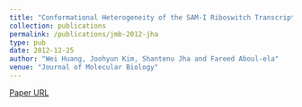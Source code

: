 ```yaml
---
title: "Conformational Heterogeneity of the SAM-I Riboswitch Transcriptional ON State: A Chaperone-Like Role for S-Adenosyl Methionine"
collection: publications
permalink: /publications/jmb-2012-jha
type: pub
date: 2012-12-25
author: "Wei Huang, Joohyun Kim, Shantenu Jha and Fareed Aboul-ela"
venue: "Journal of Molecular Biology"
---
```

[Paper URL](http://www.sciencedirect.com/science/article/pii/S0022283612001763)
